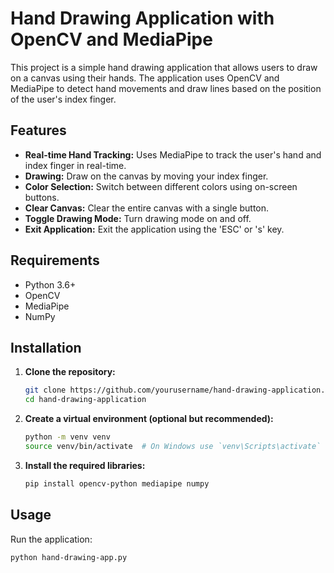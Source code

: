 # Hand Drawing Application with OpenCV and MediaPipe

This project is a simple hand drawing application that allows users to draw on a canvas using their hands. The application uses OpenCV and MediaPipe to detect hand movements and draw lines based on the position of the user's index finger.

## Features

- **Real-time Hand Tracking:** Uses MediaPipe to track the user's hand and index finger in real-time.
- **Drawing:** Draw on the canvas by moving your index finger.
- **Color Selection:** Switch between different colors using on-screen buttons.
- **Clear Canvas:** Clear the entire canvas with a single button.
- **Toggle Drawing Mode:** Turn drawing mode on and off.
- **Exit Application:** Exit the application using the 'ESC' or 's' key.

## Requirements

- Python 3.6+
- OpenCV
- MediaPipe
- NumPy

## Installation

1. **Clone the repository:**

    ```sh
    git clone https://github.com/yourusername/hand-drawing-application.git
    cd hand-drawing-application
    ```

2. **Create a virtual environment (optional but recommended):**

    ```sh
    python -m venv venv
    source venv/bin/activate  # On Windows use `venv\Scripts\activate`
    ```

3. **Install the required libraries:**

    ```sh
    pip install opencv-python mediapipe numpy
    ```

## Usage

Run the application:

```sh
python hand-drawing-app.py
